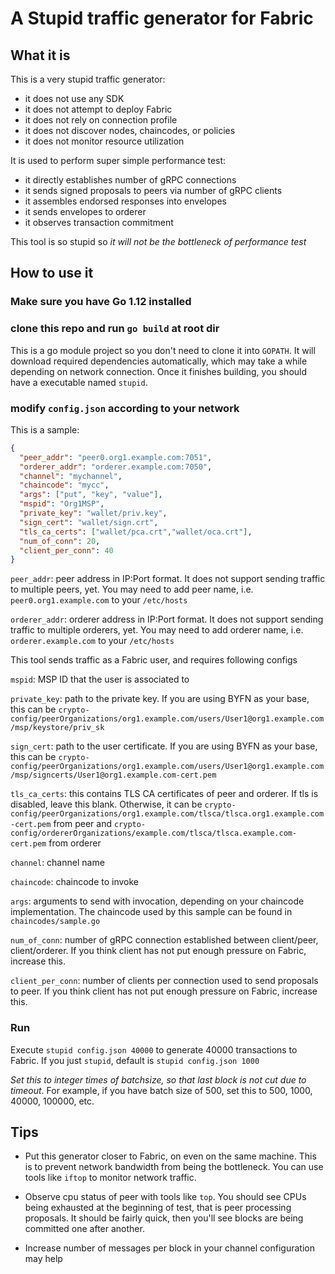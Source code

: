 # A Stupid traffic generator for Fabric

## What it is

This is a very stupid traffic generator:
- it does not use any SDK
- it does not attempt to deploy Fabric
- it does not rely on connection profile
- it does not discover nodes, chaincodes, or policies
- it does not monitor resource utilization

It is used to perform super simple performance test:
- it directly establishes number of gRPC connections
- it sends signed proposals to peers via number of gRPC clients
- it assembles endorsed responses into envelopes
- it sends envelopes to orderer
- it observes transaction commitment

This tool is so stupid so *it will not be the bottleneck of performance test*

## How to use it

### Make sure you have Go 1.12 installed

### clone this repo and run `go build` at root dir
This is a go module project so you don't need to clone it into `GOPATH`. It will download required dependencies automatically, which may take a while depending on network connection. Once it finishes building, you should have a executable named `stupid`.

### modify `config.json` according to your network
This is a sample:
```json
{
  "peer_addr": "peer0.org1.example.com:7051",
  "orderer_addr": "orderer.example.com:7050",
  "channel": "mychannel",
  "chaincode": "mycc",
  "args": ["put", "key", "value"],
  "mspid": "Org1MSP",
  "private_key": "wallet/priv.key",
  "sign_cert": "wallet/sign.crt",
  "tls_ca_certs": ["wallet/pca.crt","wallet/oca.crt"],
  "num_of_conn": 20,
  "client_per_conn": 40
}
```

`peer_addr`: peer address in IP:Port format. It does not support sending traffic to multiple peers, yet. You may need to add peer name, i.e. `peer0.org1.example.com` to your `/etc/hosts`

`orderer_addr`: orderer address in IP:Port format. It does not support sending traffic to multiple orderers, yet. You may need to add orderer name, i.e. `orderer.example.com` to your `/etc/hosts`

This tool sends traffic as a Fabric user, and requires following configs

`mspid`: MSP ID that the user is associated to

`private_key`: path to the private key. If you are using BYFN as your base, this can be `crypto-config/peerOrganizations/org1.example.com/users/User1@org1.example.com/msp/keystore/priv_sk`

`sign_cert`: path to the user certificate. If you are using BYFN as your base, this can be `crypto-config/peerOrganizations/org1.example.com/users/User1@org1.example.com/msp/signcerts/User1@org1.example.com-cert.pem`

`tls_ca_certs`: this contains TLS CA certificates of peer and orderer. If tls is disabled, leave this blank. Otherwise, it can be `crypto-config/peerOrganizations/org1.example.com/tlsca/tlsca.org1.example.com-cert.pem` from peer and `crypto-config/ordererOrganizations/example.com/tlsca/tlsca.example.com-cert.pem` from orderer

`channel`: channel name

`chaincode`: chaincode to invoke

`args`: arguments to send with invocation, depending on your chaincode implementation. The chaincode used by this sample can be found in `chaincodes/sample.go`

`num_of_conn`: number of gRPC connection established between client/peer, client/orderer. If you think client has not put enough pressure on Fabric, increase this.

`client_per_conn`: number of clients per connection used to send proposals to peer. If you think client has not put enough pressure on Fabric, increase this.

### Run 
Execute `stupid config.json 40000` to generate 40000 transactions to Fabric. If you just `stupid`, default is `stupid config.json 1000`

*Set this to integer times of batchsize, so that last block is not cut due to timeout*. For example, if you have batch size of 500, set this to 500, 1000, 40000, 100000, etc.

## Tips

- Put this generator closer to Fabric, on even on the same machine. This is to prevent network bandwidth from being the bottleneck. You can use tools like `iftop` to monitor network traffic.

- Observe cpu status of peer with tools like `top`. You should see CPUs being exhausted at the beginning of test, that is peer processing proposals. It should be fairly quick, then you'll see blocks are being committed one after another.

- Increase number of messages per block in your channel configuration may help 
